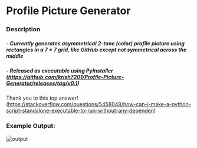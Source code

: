 # Profile Picture Generator
### Description
##### - Currently generates asymmetrical 2-tone (color) profile picture using rectangles in a 7 * 7 grid, like GitHub except not symmetrical across the middle
##### - Released as executable using PyInstaller (https://github.com/krish7201/Profile-Picture-Generator/releases/tag/v0.1)

Thank you to this top answer! (https://stackoverflow.com/questions/5458048/how-can-i-make-a-python-script-standalone-executable-to-run-without-any-dependen)

### Example Output:
![output](https://github.com/user-attachments/assets/c0403190-c1cb-4618-8766-ffa566b0349b)
